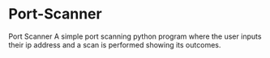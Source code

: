 # Port-Scanner
Port Scanner
A simple port scanning python program where the user inputs their ip address and a scan is performed showing its outcomes.
